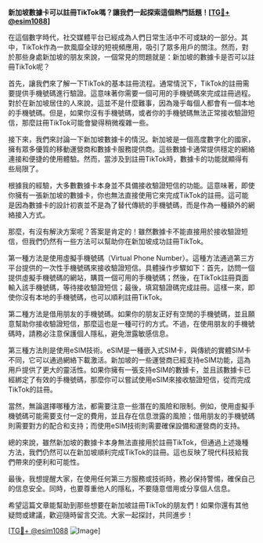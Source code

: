 **新加坡數據卡可以註冊TikTok嗎？讓我們一起探索這個熱門話題！[[TG💪+ @esim1088](https://t.me/s/esim1088)]**

在這個數字時代，社交媒體平台已經成為人們日常生活中不可或缺的一部分。其中，TikTok作為一款風靡全球的短視頻應用，吸引了眾多用戶的關注。然而，對於那些身處新加坡的朋友來說，一個常見的問題就是：新加坡的數據卡是否可以註冊TikTok呢？

首先，讓我們來了解一下TikTok的基本註冊流程。通常情況下，TikTok的註冊需要提供手機號碼進行驗證。這意味著你需要一個可用的手機號碼來完成註冊過程。對於在新加坡居住的人來說，這並不是什麼難事，因為幾乎每個人都會有一個本地的手機號碼。但是，如果你沒有手機號碼，或者你的手機號碼無法正常接收驗證短信，那麼註冊TikTok可能會變得稍微複雜一些。

接下來，我們來討論一下新加坡數據卡的情況。新加坡是一個高度數字化的國家，擁有眾多優質的移動運營商和數據卡服務提供商。這些數據卡通常提供穩定的網絡連接和便捷的使用體驗。然而，當涉及到註冊TikTok時，數據卡的功能就顯得有些局限了。

根據我的經驗，大多數數據卡本身並不具備接收驗證短信的功能。這意味著，即使你擁有一張新加坡的數據卡，你也無法直接使用它來完成TikTok的註冊。這可能是因為數據卡的設計初衷並不是為了替代傳統的手機號碼，而是作為一種額外的網絡接入方式。

那麼，有沒有解決方案呢？答案是肯定的！雖然數據卡不能直接用於接收驗證短信，但我們仍然有一些方法可以幫助你在新加坡成功註冊TikTok。

第一種方法是使用虛擬手機號碼（Virtual Phone Number）。這種方法通過第三方平台提供的一次性手機號碼來接收驗證短信。具體操作步驟如下：首先，訪問一個提供虛擬手機號碼的網站，購買一個可用的手機號碼；然後，在TikTok註冊頁面輸入該手機號碼，等待接收驗證短信；最後，填寫驗證碼完成註冊。這樣一來，即使你沒有本地的手機號碼，也可以順利註冊TikTok。

第二種方法是借用朋友的手機號碼。如果你的朋友正好有空閒的手機號碼，並且願意幫助你接收驗證短信，那麼這也是一種可行的方式。不過，在使用朋友的手機號碼時，請務必注意保護個人隱私，避免泄露敏感信息。

第三種方法則是使用eSIM技術。eSIM是一種嵌入式SIM卡，與傳統的實體SIM卡不同，它可以通過網絡下載激活。新加坡的一些運營商已經支持eSIM功能，這為用戶提供了更大的靈活性。如果你擁有一張支持eSIM的數據卡，並且該數據卡已經綁定了有效的手機號碼，那麼你可以嘗試使用eSIM來接收驗證短信，從而完成TikTok的註冊。

當然，無論選擇哪種方法，都需要注意一些潛在的風險和限制。例如，使用虛擬手機號碼可能需要支付一定的費用，並且存在信息泄露的風險；借用朋友的手機號碼則需要對方的配合和支持；而使用eSIM技術則需要確保設備和運營商的支持。

總的來說，雖然新加坡的數據卡本身無法直接用於註冊TikTok，但通過上述幾種方法，我們仍然可以在新加坡順利完成TikTok的註冊。這也反映了現代科技給我們帶來的便利和可能性。

最後，我想提醒大家，在使用任何第三方服務或技術時，務必保持警惕，確保自己的信息安全。同時，也要尊重他人的隱私，不要隨意借用或分享個人信息。

希望這篇文章能幫助到那些想要在新加坡註冊TikTok的朋友們！如果你還有其他疑問或建議，歡迎隨時留言交流。大家一起探討，共同進步！

[[TG💪+ @esim1088](https://t.me/s/esim1088) ![Image](https://i.postimg.cc/4NQfJmqS/Snipaste-2025-05-13-00-14-12.png)]